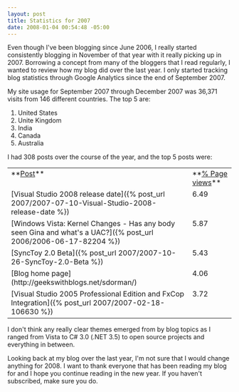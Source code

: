 ```yaml
---
layout: post
title: Statistics for 2007
date: 2008-01-04 00:54:48 -05:00
---
```


Even though I've been blogging since June 2006, I really started consistently blogging in November of that year with it really picking up in 2007. Borrowing a concept from many of the bloggers that I read regularly, I wanted to review how my blog did over the last year. I only started tracking blog statistics through Google Analytics since the end of September 2007.

My site usage for September 2007 through December 2007 was 36,371 visits from 146 different countries. The top 5 are:

1.  United States
2.  Unite Kingdom
3.  India
4.  Canada
5.  Australia 

I had 308 posts over the course of the year, and the top 5 posts were:
 <table cellspacing="0" cellpadding="2" width="597" border="0"> <tbody> <tr> <td valign="top" width="499">**<u>Post</u>**</td> <td valign="top" width="96">**<u>% Page views</u>**</td></tr> <tr> <td valign="top" width="499">[Visual Studio 2008 release date]({% post_url 2007/2007-07-10-Visual-Studio-2008-release-date %})</td> <td valign="top" width="96">6.49</td></tr> <tr> <td valign="top" width="499">[Windows Vista: Kernel Changes - Has any body seen Gina and what's a UAC?]({% post_url 2006/2006-06-17-82204 %})</td> <td valign="top" width="96">5.87</td></tr> <tr> <td valign="top" width="499">[SyncToy 2.0 Beta]({% post_url 2007/2007-10-26-SyncToy-2.0-Beta %})</td> <td valign="top" width="96">5.43</td></tr> <tr> <td valign="top" width="499">[Blog home page](http://geekswithblogs.net/sdorman/)</td> <td valign="top" width="96">4.06</td></tr> <tr> <td valign="top" width="499">[Visual Studio 2005 Professional Edition and FxCop Integration]({% post_url 2007/2007-02-18-106630 %})</td> <td valign="top" width="96">3.72</td></tr></tbody></table> 

I don't think any really clear themes emerged from by blog topics as I ranged from Vista to C# 3.0 (.NET 3.5) to open source projects and everything in between. 

Looking back at my blog over the last year, I'm not sure that I would change anything for 2008. I want to thank everyone that has been reading my blog for and I hope you continue reading in the new year. If you haven't subscribed, make sure you do.
